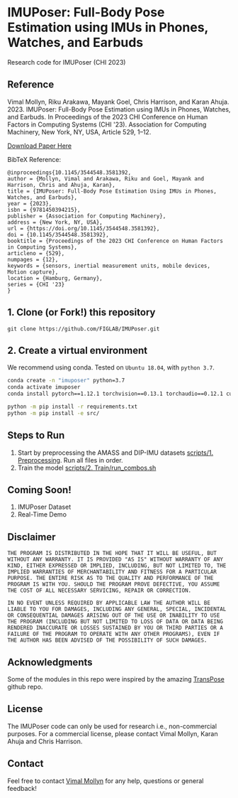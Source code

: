 # IMUPoser: Full-Body Pose Estimation using IMUs in Phones, Watches, and Earbuds
Research code for IMUPoser (CHI 2023)

## Reference
Vimal Mollyn, Riku Arakawa, Mayank Goel, Chris Harrison, and Karan Ahuja. 2023. IMUPoser: Full-Body Pose Estimation using IMUs in Phones, Watches, and Earbuds. In Proceedings of the 2023 CHI Conference on Human Factors in Computing Systems (CHI '23). Association for Computing Machinery, New York, NY, USA, Article 529, 1–12.

[Download Paper Here](https://drive.google.com/uc?export=download&id=1FYB52VN_v3ZIh99BNVLffXzqHRyD23rG)

BibTeX Reference:

```
@inproceedings{10.1145/3544548.3581392,
author = {Mollyn, Vimal and Arakawa, Riku and Goel, Mayank and Harrison, Chris and Ahuja, Karan},
title = {IMUPoser: Full-Body Pose Estimation Using IMUs in Phones, Watches, and Earbuds},
year = {2023},
isbn = {9781450394215},
publisher = {Association for Computing Machinery},
address = {New York, NY, USA},
url = {https://doi.org/10.1145/3544548.3581392},
doi = {10.1145/3544548.3581392},
booktitle = {Proceedings of the 2023 CHI Conference on Human Factors in Computing Systems},
articleno = {529},
numpages = {12},
keywords = {sensors, inertial measurement units, mobile devices, Motion capture},
location = {Hamburg, Germany},
series = {CHI '23}
}
```

## 1. Clone (or Fork!) this repository
```
git clone https://github.com/FIGLAB/IMUPoser.git
```
 
## 2. Create a virtual environment
We recommend using conda. Tested on `Ubuntu 18.04`, with `python 3.7`.

```bash
conda create -n "imuposer" python=3.7
conda activate imuposer
conda install pytorch==1.12.1 torchvision==0.13.1 torchaudio==0.12.1 cudatoolkit=10.2 -c pytorch

python -m pip install -r requirements.txt
python -m pip install -e src/
```

## Steps to Run
1. Start by preprocessing the AMASS and DIP-IMU datasets [scripts/1. Preprocessing](scripts/1.%20Preprocessing). Run all files in order.
2. Train the model [scripts/2. Train/run\_combos.sh](scripts/2.%20Train/run_combos.sh)

## Coming Soon!
1. IMUPoser Dataset
2. Real-Time Demo

## Disclaimer
```
THE PROGRAM IS DISTRIBUTED IN THE HOPE THAT IT WILL BE USEFUL, BUT WITHOUT ANY WARRANTY. IT IS PROVIDED "AS IS" WITHOUT WARRANTY OF ANY KIND, EITHER EXPRESSED OR IMPLIED, INCLUDING, BUT NOT LIMITED TO, THE IMPLIED WARRANTIES OF MERCHANTABILITY AND FITNESS FOR A PARTICULAR PURPOSE. THE ENTIRE RISK AS TO THE QUALITY AND PERFORMANCE OF THE PROGRAM IS WITH YOU. SHOULD THE PROGRAM PROVE DEFECTIVE, YOU ASSUME THE COST OF ALL NECESSARY SERVICING, REPAIR OR CORRECTION.

IN NO EVENT UNLESS REQUIRED BY APPLICABLE LAW THE AUTHOR WILL BE LIABLE TO YOU FOR DAMAGES, INCLUDING ANY GENERAL, SPECIAL, INCIDENTAL OR CONSEQUENTIAL DAMAGES ARISING OUT OF THE USE OR INABILITY TO USE THE PROGRAM (INCLUDING BUT NOT LIMITED TO LOSS OF DATA OR DATA BEING RENDERED INACCURATE OR LOSSES SUSTAINED BY YOU OR THIRD PARTIES OR A FAILURE OF THE PROGRAM TO OPERATE WITH ANY OTHER PROGRAMS), EVEN IF THE AUTHOR HAS BEEN ADVISED OF THE POSSIBILITY OF SUCH DAMAGES.
```

## Acknowledgments
Some of the modules in this repo were inspired by the amazing [TransPose](https://github.com/Xinyu-Yi/TransPose/) github repo. 

## License
The IMUPoser code can only be used for research i.e., non-commercial purposes. For a commercial license, please contact Vimal Mollyn, Karan Ahuja and Chris Harrison.

## Contact
Feel free to contact [Vimal Mollyn](mailto:ms123vimal@gmail.com) for any help, questions or general feedback!

